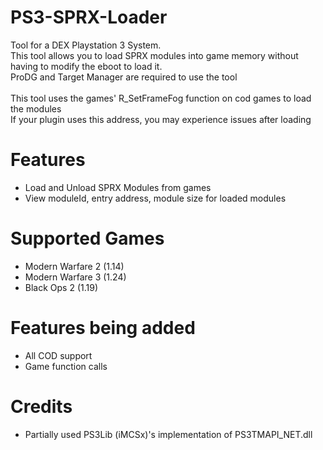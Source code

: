 # PS3-SPRX-Loader
Tool for a DEX Playstation 3 System. <br>
This tool allows you to load SPRX modules into game memory without having to modify the eboot to load it.<br>
ProDG and Target Manager are required to use the tool<br>
<br>
This tool uses the games' R_SetFrameFog function on cod games to load the modules<br>
If your plugin uses this address, you may experience issues after loading

# Features
- Load and Unload SPRX Modules from games
- View moduleId, entry address, module size for loaded modules

# Supported Games
- Modern Warfare 2 (1.14)
- Modern Warfare 3 (1.24)
- Black Ops 2 (1.19)

# Features being added
- All COD support
- Game function calls

# Credits
- Partially used PS3Lib (iMCSx)'s implementation of PS3TMAPI_NET.dll
